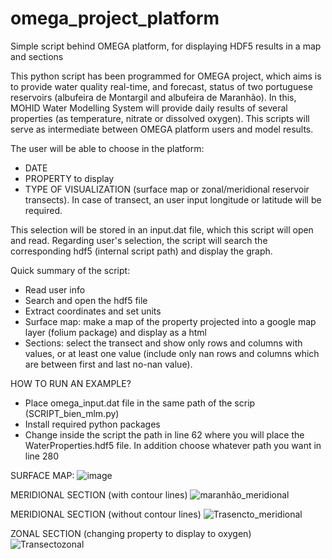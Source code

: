 # omega_project_platform
Simple script behind OMEGA platform, for displaying HDF5 results in a map and sections

This python script has been programmed for OMEGA project, which aims is to provide water quality real-time, and forecast, status of two portuguese reservoirs (albufeira de Montargil and albufeira de Maranhão). In this, MOHID Water Modelling System will provide daily results of several properties (as temperature, nitrate or dissolved oxygen). This scripts will serve as intermediate between OMEGA platform users and model results. 

The user will be able to choose in the platform:
 - DATE
 - PROPERTY to display
 - TYPE OF VISUALIZATION (surface map or zonal/meridional reservoir transects). In case of transect, an user input longitude or latitude will be required. 

This selection will be stored in an input.dat file, which this script will open and read. Regarding user's selection, the script will search the corresponding hdf5 (internal script path) and display the graph.

Quick summary of the script: 
- Read user info
- Search and open the hdf5 file
- Extract coordinates and set units
- Surface map: make a map of the property projected into a google map layer (folium package) and display as a html
- Sections: select the transect and show only rows and columns with values, or at least one value (include only nan rows and columns which are between first and last no-nan value).

HOW TO RUN AN EXAMPLE?
- Place omega_input.dat file in the same path of the scrip (SCRIPT_bien_mlm.py)
- Install required python packages
- Change inside the script the path in line 62 where you will place the WaterProperties.hdf5 file. In addition choose whatever path you want in line 280 

SURFACE MAP: 
![image](https://user-images.githubusercontent.com/60937576/114426441-fd880a80-9bb1-11eb-908d-daa3f3bf8adf.png)



MERIDIONAL SECTION (with contour lines)
![maranhão_meridional](https://user-images.githubusercontent.com/60937576/114425251-ccf3a100-9bb0-11eb-849e-141556df3a82.png)



MERIDIONAL SECTION (without contour lines)
![Trasencto_meridional](https://user-images.githubusercontent.com/60937576/114426577-1e506000-9bb2-11eb-975c-1f15b8bb0284.png)



ZONAL SECTION (changing property to display to oxygen)
![Transectozonal](https://user-images.githubusercontent.com/60937576/114426704-3d4ef200-9bb2-11eb-83b7-96abdbeef9fe.png)


